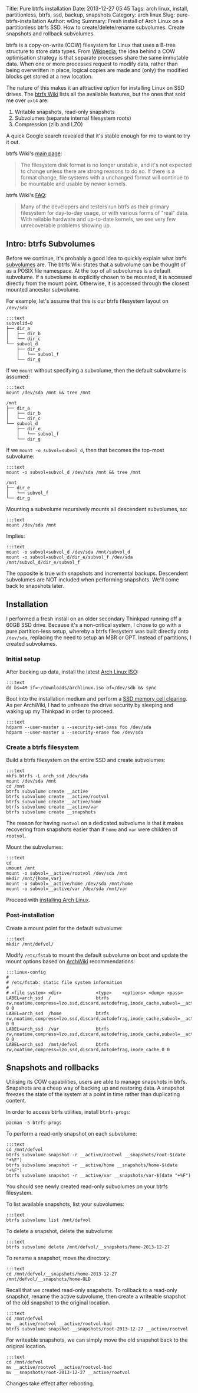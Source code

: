 Title: Pure btrfs installation
Date: 2013-12-27 05:45
Tags: arch linux, install, partitionless, btrfs, ssd, backup, snapshots
Category: arch linux
Slug: pure-btrfs-installation
Author: w0ng
Summary: Fresh install of Arch Linux on a partitionless btrfs SSD. How to create/delete/rename subvolumes. Create snapshots and rollback subvolumes.

btrfs is a copy-on-write (COW) filesystem for Linux that uses a B-tree
structure to store data types. From [Wikipedia][cow], the idea behind a COW
optimisation strategy is that separate processes share the same immutable data.
When one or more processes request to modify data, rather than being
overwritten in place, logical copies are made and (only) the modified blocks
get stored at a new location.

The nature of this makes it an attractive option for installing Linux on SSD
drives. The [btrfs Wiki][btrfs] lists all the available features, but the ones
that sold me over `ext4` are:

1.  Writable snapshots, read-only snapshots
2.  Subvolumes (separate internal filesystem roots)
3.  Compression (zlib and LZO)

A quick Google search revealed that it's stable enough for me to want to try it
out.

btrfs Wiki's [main page][stable]:

>   The filesystem disk format is no longer unstable, and it's not expected to
>   change unless there are strong reasons to do so. If there is a format
>   change, file systems with a unchanged format will continue to be mountable
>   and usable by newer kernels.

btrfs Wiki's [FAQ][faq]:

>   Many of the developers and testers run btrfs as their primary filesystem
>   for day-to-day usage, or with various forms of "real" data. With reliable
>   hardware and up-to-date kernels, we see very few unrecoverable problems
>   showing up.

[cow]: http://en.wikipedia.org/wiki/Copy-on-write
[btrfs]: https://btrfs.wiki.kernel.org/index.php/Main_Page#Features
[stable]: https://btrfs.wiki.kernel.org/index.php/Main_Page#Stability_status
[faq]: https://btrfs.wiki.kernel.org/index.php/FAQ#Is_btrfs_stable.3F

## Intro: btrfs Subvolumes

Before we continue, it's probably a good idea to quickly explain what btrfs
[subvolumes][subvolumes] are. The btrfs Wiki states that a subvolume can be
thought of as a POSIX file namespace. At the top of all subvolumes is a default
subvolume. If a subvolume is explicitly chosen to be mounted, it is accessed
directly from the mount point. Otherwise, it is accessed through the closest
mounted ancestor subvolume.

For example, let's assume that this is our btrfs filesystem layout on
`/dev/sda`:

    :::text
    subvolid=0
    ├── dir_a
    │   ├── dir_b
    │   └── dir_c
    └── subvol_d
        ├── dir_e
        │   └── subvol_f
        └── dir_g

If we `mount` without specifying a subvolume, then the default subvolume is
assumed:

    :::text
    mount /dev/sda /mnt && tree /mnt

    /mnt
    ├── dir_a
    │   ├── dir_b
    │   └── dir_c
    └── subvol_d
        ├── dir_e
        │   └── subvol_f
        └── dir_g

If we `mount -o subvol=subvol_d`, then that becomes the top-most subvolume:

    :::text
    mount -o subvol=subvol_d /dev/sda /mnt && tree /mnt

    /mnt
    ├── dir_e
    │   └── subvol_f
    └── dir_g

Mounting a subvolume recursively mounts all descendent subvolumes, so:

    :::text
    mount /dev/sda /mnt

Implies:

    :::text
    mount -o subvol=subvol_d /dev/sda /mnt/subvol_d
    mount -o subvol=subvol_d/dir_e/subvol_f /dev/sda /mnt/subvol_d/dir_e/subvol_f

The opposite is true with snapshots and incremental backups. Descendent
subvolumes are NOT included when performing snapshots. We'll come back to
snapshots later.

[subvolumes]:https://btrfs.wiki.kernel.org/index.php/SysadminGuide#Subvolumes

## Installation

I performed a fresh install on an older secondary Thinkpad running off a 60GB
SSD drive. Because it's a non-critical system, I chose to go with a pure
partition-less setup, whereby a btrfs filesystem was built directly onto
`/dev/sda`, replacing the need to setup an MBR or GPT. Instead of partitions, I
created subvolumes.

### Initial setup

After backing up data, install the latest [Arch Linux ISO][iso]:

    :::text
    dd bs=4M if=~/downloads/archlinux.iso of=/dev/sdb && sync

Boot into the installation medium and perform a [SSD memory cell clearing][cell].
As per ArchWiki, I had to unfreeze the drive security by sleeping and waking up
my Thinkpad in order to proceed.

    :::text
    hdparm --user-master u --security-set-pass foo /dev/sda
    hdparm --user-master u --security-erase foo /dev/sda

### Create a btrfs filesystem

Build a btrfs filesystem on the entire SSD and create subvolumes:

    :::text
    mkfs.btrfs -L arch_ssd /dev/sda
    mount /dev/sda /mnt
    cd /mnt
    btrfs subvolume create __active
    btrfs subvolume create __active/rootvol
    btrfs subvolume create __active/home
    btrfs subvolume create __active/var
    btrfs subvolume create __snapshots

The reason for having `rootvol` on a dedicated subvolume is that it makes
recovering from snapshots easier than if `home` and `var` were children of
`rootvol`.

Mount the subvolumes:

    :::text
    cd
    umount /mnt
    mount -o subvol=__active/rootvol /dev/sda /mnt
    mkdir /mnt/{home,var}
    mount -o subvol=__active/home /dev/sda /mnt/home
    mount -o subvol=__active/var /dev/sda /mnt/var

Proceed with [installing Arch Linux][install].

### Post-installation

Create a mount point for the default subvolume:

    :::text
    mkdir /mnt/defvol/

Modify `/etc/fstab` to mount the default subvolume on boot and update the mount
options based on [ArchWiki][archbtrfs] recommendations:

    :::linux-config
    #
    # /etc/fstab: static file system information
    #
    # <file system> <dir>             <type>    <options> <dump> <pass>
    LABEL=arch_ssd  /                 btrfs     rw,noatime,compress=lzo,ssd,discard,autodefrag,inode_cache,subvol=__active/rootvol 0 0
    LABEL=arch_ssd  /home             btrfs     rw,noatime,compress=lzo,ssd,discard,autodefrag,inode_cache,subvol=__active/home 0 0
    LABEL=arch_ssd  /var              btrfs     rw,noatime,compress=lzo,ssd,discard,autodefrag,inode_cache,subvol=__active/var 0 0
    LABEL=arch_ssd  /mnt/defvol       btrfs     rw,noatime,compress=lzo,ssd,discard,autodefrag,inode_cache 0 0

[iso]: https://www.archlinux.org/download/
[cell]: https://wiki.archlinux.org/index.php/SSD_Memory_Cell_Clearing
[blog]: http://blog.fabio.mancinelli.me/2012/12/28/Arch_Linux_on_BTRFS.html
[install]: https://wiki.archlinux.org/index.php/Installation_Guide
[archbtrfs]: https://wiki.archlinux.org/index.php/Btrfs#Mount_options

## Snapshots and rollbacks

Utilising its COW capabilities, users are able to manage snapshots in btrfs.
Snapshots are a cheap way of backing up and restoring data. A snapshot freezes
the state of the system at a point in time rather than duplicating content.

In order to access btrfs utilities, install `btrfs-progs`:

    pacman -S btrfs-progs

To perform a read-only snapshot on each subvolume:

    :::text
    cd /mnt/defvol
    btrfs subvolume snapshot -r __active/rootvol __snapshots/root-$(date "+%F")
    btrfs subvolume snapshot -r __active/home __snapshots/home-$(date "+%F")
    btrfs subvolume snapshot -r __active/var __snapshots/var-$(date "+%F")

You should see newly created read-only subvolumes on your btrfs filesystem.

To list available snapshots, list your subvolumes:

    :::text
    btrfs subvolume list /mnt/defvol

To delete a snapshot, delete the subvolume:

    :::text
    btrfs subvolume delete /mnt/defvol/__snapshots/home-2013-12-27

To rename a snapshot, move the directory:

    :::text
    cd /mnt/defvol/__snapshots/home-2013-12-27 /mnt/defvol/__snapshots/home-OLD

Recall that we created read-only snapshots. To rollback to a read-only
snapshot, rename the active subvolume, then create a writeable snapshot of the
old snapshot to the original location.

    :::text
    cd /mnt/defvol
    mv __active/rootvol __active/rootvol-bad
    btrfs subvolume snapshot __snapshots/root-2013-12-27 __active/rootvol

For writeable snapshots, we can simply move the old snapshot back to the
original location.

    :::text
    cd /mnt/defvol
    mv __active/rootvol __active/rootvol-bad
    mv __snapshots/root-2013-12-27 __active/rootvol

Changes take effect after rebooting.
